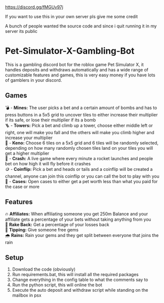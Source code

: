 https://discord.gg/fMGUv97j

If you want to use this in your own server pls give me some credit

A bunch of people wanted the source code and since i quit running it in my server its public

# Pet-Simulator-X-Gambling-Bot
This is a gambling discord bot for the roblox game Pet Simulator X, it handles deposits and withdraws automatically and has a wide range of customizable features and games, this is very easy money if you have lots of gamblers in your discord.

## Games

💣 - **Mines:** The user picks a bet and a certain amount of bombs and has to press buttons in a 5x5 grid to uncover tiles to either increase their multiplier if its safe, or lose their multiplier if its a bomb  
🪜 - **Towers:** Pick a bet and climb up a tower, choose either middle left or right, one will make you fall and the others will make you climb higher and increase your multiplier  
💎 - **Keno:** Choose 6 tiles on a 5x5 grid and 6 tiles will be randomly selected, depending on how many randomly chosen tiles land on your tiles you will get a higher multiplier  
🚀 - **Crash:** A live game where every minute a rocket launches and people bet on how high it will fly before it crashes  
🪙 - **Coinflip:** Pick a bet and heads or tails and a coinflip will be created a channel, anyone can join this coinflip or you can call the bot to play with you  
💼 - **Cases:** Open cases to either get a pet worth less than what you paid for the case or more  

## Features

🔥 **Affiliates:** When affiliating someone you get 250m Balance and your affiliate gets a percentage of your bets without taking anything from you  
💎 **Rake Back:** Get a percentage of your losses back  
💖 **Tipping:** Give someone free gems  
🌧️ **Rains:** Rain your gems and they get split between everyone that joins the rain

## Setup

1. Download the code (obviously)
2. Run requirements.bat, this will install all the required packages
3. Change everything in the config table to what the comments say to
4. Run the python script, this will online the bot
5. Execute the auto deposit and withdraw script while standing on the mailbox in psx

